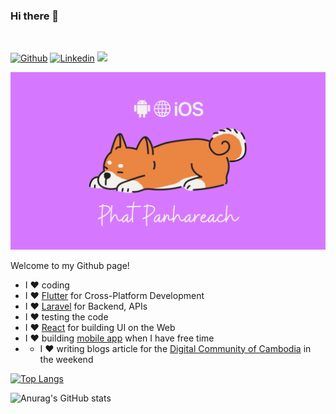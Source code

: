 ### Hi there 👋 


<br>

[![Github](https://img.shields.io/badge/-Github-000?style=flat&logo=Github&logoColor=white)](https://github.com/Re4ch-Jay)
[![Linkedin](https://img.shields.io/badge/-LinkedIn-blue?style=flat&logo=Linkedin&logoColor=white)](https://www.linkedin.com/in/panhareach-phat-0a5897249/)
<a href="https://github.com/Re4ch-Jay/">
   <img src="https://komarev.com/ghpvc/?username=Re4ch-Jay">
</a>
<br>

<img src="images/wallpaper.png"/>

Welcome to my Github page! 

- I ❤️ coding
- I ❤️ <a href="https://flutter.dev/">Flutter</a> for Cross-Platform Development
- I ❤️ <a href="https://laravel.com/">Laravel</a> for Backend, APIs
- I ❤️ testing the code
- I ❤️ <a href="https://react.dev/">React</a> for building UI on the Web
- I ❤️ building <a href="https://github.com/Re4ch-Jay/Open-Source-Flutter-Projects">mobile app</a> when I have free time
- - I ❤️ writing blogs article for the <a href="https://dcc.gov.kh/">Digital Community of Cambodia</a> in the weekend

<div style="align: right">

[![Top Langs](https://github-readme-stats.vercel.app/api/top-langs/?username=Re4ch-Jay&layout=compact&theme=transparent&langs_count=10)](https://github.com/anuraghazra/github-readme-stats)

</div>

<div style="align: right">

![Anurag's GitHub stats](https://github-readme-stats.vercel.app/api?username=Re4ch-Jay&show_icons=true&theme=transparent)

</div>
<!---
Re4ch-Jay/Re4ch-Jay is a ✨ special ✨ repository because its `README.md` (this file) appears on your GitHub profile.
You can click the Preview link to take a look at your changes.
--->
